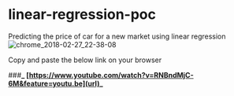 # linear-regression-poc
Predicting the price of car for a new market using linear regression
![chrome_2018-02-27_22-38-08](https://user-images.githubusercontent.com/36405277/36742988-23b66d1c-1c0f-11e8-885f-2dd534dc1948.png)

Copy and paste the below link on your browser

###**_ [https://www.youtube.com/watch?v=RNBndMjC-6M&feature=youtu.be](url)_**
